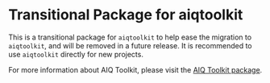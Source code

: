 <!--
SPDX-FileCopyrightText: Copyright (c) 2025, NVIDIA CORPORATION & AFFILIATES. All rights reserved.
SPDX-License-Identifier: Apache-2.0

Licensed under the Apache License, Version 2.0 (the "License");
you may not use this file except in compliance with the License.
You may obtain a copy of the License at

http:/www.apache.org/licenses/LICENSE-2.0

Unless required by applicable law or agreed to in writing, software
distributed under the License is distributed on an "AS IS" BASIS,
WITHOUT WARRANTIES OR CONDITIONS OF ANY KIND, either express or implied.
See the License for the specific language governing permissions and
limitations under the License.
-->

# Transitional Package for aiqtoolkit
This is a transitional package for `aiqtoolkit` to help ease the migration to `aiqtoolkit`, and will be removed in a future release. It is recommended to use `aiqtoolkit` directly for new projects.

For more information about AIQ Toolkit, please visit the [AIQ Toolkit package](https://pypi.org/project/aiqtoolkit/).
